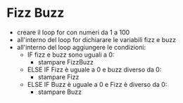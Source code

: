 # Fizz Buzz

- creare il loop for con numeri da 1 a 100
- all'interno del loop for dichiarare le variabili fizz e buzz
- all'interno del loop aggiungere le condizioni:
    - IF fizz e buzz sono uguali a 0:
        - stampare FizzBuzz
    - ELSE IF Fizz è uguale a 0 e buzz diverso da 0:
        - stampare Fizz
    - ELSE IF Buzz è uguale a 0 e Fizz è diverso da 0:
        - stampare Buzz
